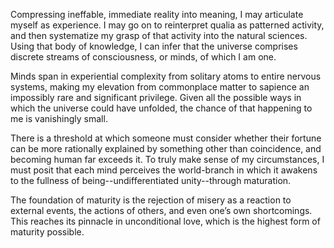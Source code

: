 Compressing ineffable, immediate reality into meaning, I may articulate myself as experience. I may go on to reinterpret qualia as patterned activity, and then systematize my grasp of that activity into the natural sciences. Using that body of knowledge, I can infer that the universe comprises discrete streams of consciousness, or minds, of which I am one.

Minds span in experiential complexity from solitary atoms to entire nervous systems, making my elevation from commonplace matter to sapience an impossibly rare and significant privilege. Given all the possible ways in which the universe could have unfolded, the chance of that happening to me is vanishingly small.

There is a threshold at which someone must consider whether their fortune can be more rationally explained by something other than coincidence, and becoming human far exceeds it. To truly make sense of my circumstances, I must posit that each mind perceives the world-branch in which it awakens to the fullness of being--undifferentiated unity--through maturation.

The foundation of maturity is the rejection of misery as a reaction to external events, the actions of others, and even one’s own shortcomings. This reaches its pinnacle in unconditional love, which is the highest form of maturity possible.
